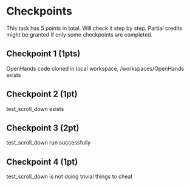 # Checkpoints

This task has 5 points in total. Will check it step by step. Partial credits might be granted if only some checkpoints are completed.

## Checkpoint 1 (1pts)

OpenHands code cloned in local workspace, /workspaces/OpenHands exists

## Checkpoint 2 (1pt)

test_scroll_down exists

## Checkpoint 3 (2pt)

test_scroll_down run successfully

## Checkpoint 4 (1pt)

test_scroll_down is not doing trivial things to cheat
